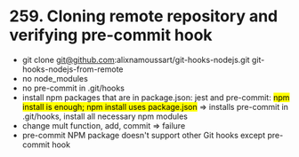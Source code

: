 # 259. Cloning remote repository and verifying pre-commit hook

- git clone git@github.com:alixnamoussart/git-hooks-nodejs.git git-hooks-nodejs-from-remote
- no node_modules
- no pre-commit in .git/hooks
- install npm packages that are in package.json: jest and pre-commit: <mark>npm install is enough; npm install uses package.json</mark> => installs pre-commit in .git/hooks, install all necessary npm modules
- change mult function, add, commit => failure
- pre-commit NPM package doesn't support other Git hooks except pre-commit hook
